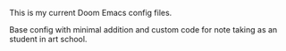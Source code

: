 This is my current Doom Emacs config files. 

Base config with minimal addition and custom code for note taking as an student in art school.
